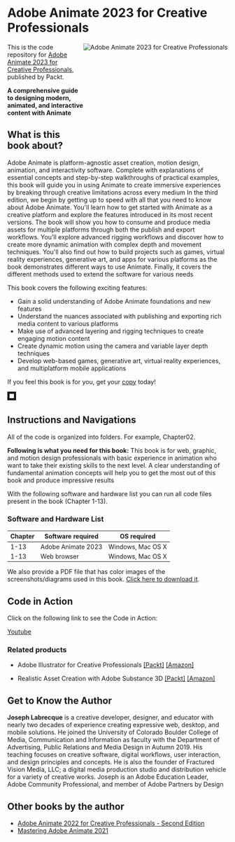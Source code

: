 # Adobe Animate 2023 for Creative Professionals

<a href="https://www.packtpub.com/product/adobe-animate-2023-for-creative-professionals-third-edition/9781837636266"><img src="https://static.packt-cdn.com/products/9781837636266/cover/smaller" alt="Adobe Animate 2023 for Creative Professionals" height="256px" align="right"></a>

This is the code repository for [Adobe Animate 2023 for Creative Professionals](https://www.packtpub.com/product/adobe-animate-2023-for-creative-professionals-third-edition/9781837636266), published by Packt.

**A comprehensive guide to designing modern, animated, and interactive content with Animate**

## What is this book about?
Adobe Animate is platform-agnostic asset creation, motion design, animation, and interactivity software. Complete with explanations of essential concepts and step-by-step walkthroughs of practical examples, this book will guide you in using Animate to create immersive experiences by breaking through creative limitations across every medium
In the third edition, we begin by getting up to speed with all that you need to know about Adobe Animate. You'll learn how to get started with Animate as a creative platform and explore the features introduced in its most recent versions. The book will show you how to consume and produce media assets for multiple platforms through both the publish and export workflows. You'll explore advanced rigging workflows and discover how to create more dynamic animation with complex depth and movement techniques. You'll also find out how to build projects such as games, virtual reality experiences, generative art, and apps for various platforms as the book demonstrates different ways to use Animate. Finally, it covers the different methods used to extend the software for various needs

This book covers the following exciting features: 
* Gain a solid understanding of Adobe Animate foundations and new features
* Understand the nuances associated with publishing and exporting rich media content to various platforms
* Make use of advanced layering and rigging techniques to create engaging motion content
* Create dynamic motion using the camera and variable layer depth techniques
* Develop web-based games, generative art, virtual reality experiences, and multiplatform mobile applications

If you feel this book is for you, get your [copy](https://www.amazon.com/dp/1837636265) today!

<a href="https://www.packtpub.com/?utm_source=github&utm_medium=banner&utm_campaign=GitHubBanner"><img src="https://raw.githubusercontent.com/PacktPublishing/GitHub/master/GitHub.png" 
alt="https://www.packtpub.com/" border="5" /></a>


## Instructions and Navigations
All of the code is organized into folders. For example, Chapter02.

**Following is what you need for this book:**
This book is for web, graphic, and motion design professionals with basic experience in animation who want to take their existing skills to the next level. A clear understanding of fundamental animation concepts will help you to get the most out of this book and produce impressive results

With the following software and hardware list you can run all code files present in the book (Chapter 1-13).

### Software and Hardware List

| Chapter  | Software required                   | OS required                        |
| -------- | ------------------------------------| -----------------------------------|
| 1-13        | Adobe Animate 2023                    | Windows, Mac OS X |
| 1-13       | Web browser            | Windows, Mac OS X |

We also provide a PDF file that has color images of the screenshots/diagrams used in this book. [Click here to download it](https://packt.link/KhsBs).

## Code in Action

Click on the following link to see the Code in Action:

[Youtube](https://bit.ly/3HBIcYu)

### Related products <Other books you may enjoy>
* Adobe Illustrator for Creative Professionals [[Packt]](https://www.packtpub.com/product/adobe-illustrator-for-creative-professionals/9781800569256) [[Amazon]](https://www.amazon.com/dp/1800569254)

* Realistic Asset Creation with Adobe Substance 3D [[Packt]](https://www.packtpub.com/product/realistic-asset-creation-with-adobe-substance-3d/9781803233406) [[Amazon]](https://www.amazon.com/dp/1803233400)

## Get to Know the Author
**Joseph Labrecque**
is a creative developer, designer, and educator with nearly two decades of experience creating expressive web, desktop, and mobile solutions. He joined the University of Colorado Boulder College of Media, Communication and Information as faculty with the Department of Advertising, Public Relations and Media Design in Autumn 2019. His teaching focuses on creative software, digital workflows, user interaction, and design principles and concepts. He is also the founder of Fractured Vision Media, LLC; a digital media production studio and distribution vehicle for a variety of creative works. Joseph is an Adobe Education Leader, Adobe Community Professional, and member of Adobe Partners by Design


## Other books by the author
* [Adobe Animate 2022 for Creative Professionals - Second Edition](https://www.packtpub.com/product/adobe-animate-2022-for-creative-professionals-second-edition/9781803232799)
* [Mastering Adobe Animate 2021](https://www.packtpub.com/product/mastering-adobe-animate-2021/9781801074162)


